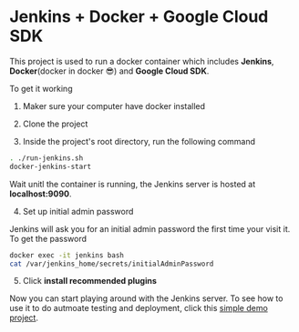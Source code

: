 # Jenkins + Docker + Google Cloud SDK

This project is used to run a docker container which includes **Jenkins**, **Docker**(docker in docker :sunglasses:) and **Google Cloud SDK**.

To get it working

1. Maker sure your computer have docker installed

2. Clone the project


3. Inside the project's root directory, run the following command

```bash
. ./run-jenkins.sh
docker-jenkins-start
```

Wait unitl the container is running, the Jenkins server is hosted at **localhost:9090**.

4. Set up initial admin password

Jenkins will ask you for an initial admin password the first time your visit it. To get the password

```bash
docker exec -it jenkins bash
cat /var/jenkins_home/secrets/initialAdminPassword
```

5.  Click **install recommended plugins**

Now you can start playing around with the Jenkins server. To see how to use it to do autmoate testing and deployment, click this [simple demo project](https://github.com/zaichaopan/vue-cli-jenkins-docker).





